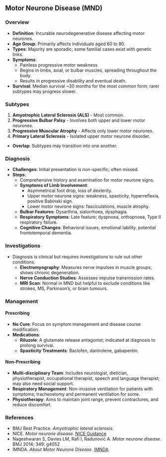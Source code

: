 ## Motor Neurone Disease (MND)

### Overview
- **Definition**: Incurable neurodegenerative disease affecting motor neurones.
- **Age Group**: Primarily affects individuals aged 60 to 80.
- **Types**: Majority are sporadic; some familial cases exist with genetic links.
- **Symptoms**: 
  - Painless progressive motor weakness 
  - Begins in limbs, axial, or bulbar muscles, spreading throughout the body.
  - Results in progressive disability and eventual death.
- **Survival**: Median survival ~30 months for the most common form; rarer subtypes may progress slower.

### Subtypes 
1. **Amyotrophic Lateral Sclerosis (ALS)** - Most common.
2. **Progressive Bulbar Palsy** - Involves both upper and lower motor neurones.
3. **Progressive Muscular Atrophy** - Affects only lower motor neurones.
4. **Primary Lateral Sclerosis** - Isolated upper motor neurone disorder.
- **Overlap**: Subtypes may transition into one another.

### Diagnosis
- **Challenges**: Initial presentation is non-specific; often missed.
- **Steps**:
  - Comprehensive history and examination for motor neurone signs.
  - **Symptoms of Limb Involvement**:
    - Asymmetrical foot drop, loss of dexterity.
    - Upper motor neurone signs: weakness, spasticity, hyperreflexia, positive Babinski sign.
    - Lower motor neurone signs: fasciculations, muscle atrophy.
  - **Bulbar Features**: Dysarthria, sialorrhoea, dysphagia.
  - **Respiratory Symptoms**: Late feature; dyspnoea, orthopnoea, Type II respiratory failure.
  - **Cognitive Changes**: Behavioral issues, emotional lability, potential frontotemporal dementia.

### Investigations
- Diagnosis is clinical but requires investigations to rule out other conditions.
  - **Electromyography**: Measures nerve impulses in muscle groups; shows chronic degeneration.
  - **Nerve Conduction Studies**: Assesses impulse transmission rates.
  - **MRI Scan**: Normal in MND but helpful to exclude conditions like strokes, MS, Parkinson’s, or brain tumours.

### Management

#### Prescribing
- **No Cure**: Focus on symptom management and disease course modification.
- **Medications**:
  - **Riluzole**: A glutamate release antagonist; indicated at diagnosis to prolong survival.
  - **Spasticity Treatments**: Baclofen, dantrolene, gabapentin.

#### Non-Prescribing
- **Multi-disciplinary Team**: Includes neurologist, dietician, physiotherapist, occupational therapist, speech and language therapist; may also need social support.
- **Respiratory Management**: Non-invasive ventilation for patients with symptoms; tracheostomy and permanent ventilation for some.
- **Physiotherapy**: Aims to maintain joint range, prevent contractures, and reduce discomfort.

### References
- BMJ Best Practice. *Amyotrophic lateral sclerosis.*
- NICE. *Motor neurone disease.* [NICE Guidance](https://www.nice.org.uk/guidance/ng42)
- Nageshwaran S, Davies LM, Rafi I, Radunović A. *Motor neurone disease.* BMJ 2014; 349: g4052
- IMNDA. *About Motor Neurone Disease.* [IMNDA](https://imnda.ie/about-mnd)